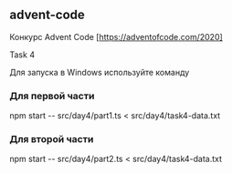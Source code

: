## advent-code

Конкурс Advent Code [https://adventofcode.com/2020]

Task 4

Для запуска в Windows используйте команду

### Для первой части

npm start -- src/day4/part1.ts < src/day4/task4-data.txt

### Для второй части

npm start -- src/day4/part2.ts < src/day4/task4-data.txt
